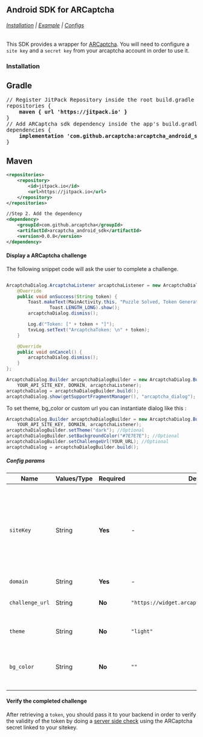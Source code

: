 ## Android SDK for ARCaptcha

###### [Installation](#installation) | [Example](#display-a-arcaptcha-challenge) | [Configs](#config-params)

This SDK provides a wrapper for [ARCaptcha](https://www.arcaptcha.ir). You will need to configure a `site key` and a `secret key` from your arcaptcha account in order to use it.


### Installation

## Gradle
<pre>
// Register JitPack Repository inside the root build.gradle file
repositories {
    <b>maven { url 'https://jitpack.io' }</b> 
}
// Add ARCaptcha sdk dependency inside the app's build.gradle file
dependencies {
    <b>implementation 'com.github.arcaptcha:arcaptcha_android_sdk:0.0.8'</b>
}
</pre>

## Maven
```xml
<repositories>
    <repository>
        <id>jitpack.io</id>
        <url>https://jitpack.io</url>
    </repository>
</repositories>

//Step 2. Add the dependency
<dependency>
    <groupId>com.github.arcaptcha</groupId>
    <artifactId>arcaptcha_android_sdk</artifactId>
    <version>0.0.8</version>
</dependency>
```



#### Display a ARCaptcha challenge

The following snippet code will ask the user to complete a challenge. 

```java

ArcaptchaDialog.ArcaptchaListener arcaptchaListener = new ArcaptchaDialog.ArcaptchaListener() {
    @Override
    public void onSuccess(String token) {
        Toast.makeText(MainActivity.this, "Puzzle Solved, Token Generated!",
                Toast.LENGTH_LONG).show();
        arcaptchaDialog.dismiss();

        Log.d("Token: [" + token + "]");
        txvLog.setText("ArcaptchaToken: \n" + token);
    }

    @Override
    public void onCancel() {
        arcaptchaDialog.dismiss();
    }
};

ArcaptchaDialog.Builder arcaptchaDialogBuilder = new ArcaptchaDialog.Builder(
    YOUR_API_SITE_KEY, DOMAIN, arcaptchaListener);
arcaptchaDialog = arcaptchaDialogBuilder.build();
arcaptchaDialog.show(getSupportFragmentManager(), "arcaptcha_dialog");
```
To set theme, bg_color or custom url you can instantiate dialog like this :

```java
ArcaptchaDialog.Builder arcaptchaDialogBuilder = new ArcaptchaDialog.Builder(
    YOUR_API_SITE_KEY, DOMAIN, arcaptchaListener);
arcaptchaDialogBuilder.setTheme("dark"); //Optional
arcaptchaDialogBuilder.setBackgroundColor("#7E7E7E"); //Optional
arcaptchaDialogBuilder.setChallengeUrl(YOUR_URL); //Optional
arcaptchaDialog = arcaptchaDialogBuilder.build();
```


##### Config params


|Name|Values/Type|Required|Default|Description|
|--|---|---|---|---|
|`siteKey`|String|**Yes**|-|This is your sitekey, this allows you to load challenges. If you need a sitekey, please visit [ARCaptcha](https://arcaptcha.ir/sign-up), and sign up to get your sitekey.|
|`domain`|String|**Yes**|-|-|
|`challenge_url`|String|**No**|`"https://widget.arcaptcha.ir/show_challenge"`|Url that contains arcaptcha challenge |
|`theme`|String|**No**|`"light"`|Will set theme of widget|
|`bg_color`|String|**No**|`""`|Note: if you set this propery to `""` `bg_color` will be `transparent`| 


#### Verify the completed challenge

After retrieving a `token`, you should pass it to your backend in order to verify the validity of the token by doing a [server side check](https://docs.arcaptcha.ir/docs/installation#verify-the-user-response-server-side) using the ARCaptcha secret linked to your sitekey.
